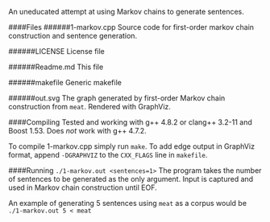 An uneducated attempt at using Markov chains to generate sentences.

####Files
######1-markov.cpp
Source code for first-order markov chain construction and sentence generation.

######LICENSE
License file

######Readme.md
This file

######makefile
Generic makefile

######out.svg
The graph generated by first-order Markov chain construction from `meat`.
Rendered with GraphViz.

####Compiling
Tested and working with g++ 4.8.2 or clang++ 3.2-11 and Boost 1.53.
Does *not* work with g++ 4.7.2.

To compile 1-markov.cpp simply run `make`.
To add edge output in GraphViz format, append `-DGRAPHVIZ` to the `CXX_FLAGS` line in `makefile`.

####Running
`./1-markov.out <sentences=1>`
The program takes the number of sentences to be generated as the only argument.
Input is captured and used in Markov chain construction until EOF.

An example of generating 5 sentences using `meat` as a corpus would be `./1-markov.out 5 < meat`
